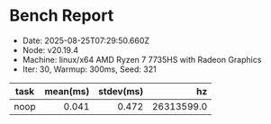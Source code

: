 # Bench Report
- Date: 2025-08-25T07:29:50.660Z
- Node: v20.19.4
- Machine: linux/x64 AMD Ryzen 7 7735HS with Radeon Graphics
- Iter: 30, Warmup: 300ms, Seed: 321

| task | mean(ms) | stdev(ms) | hz |
|---|---:|---:|---:|
| noop | 0.041 | 0.472 | 26313599.0 |
